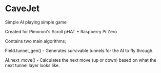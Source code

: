 # CaveJet
Simple AI playing simple game

Created for Pimoroni's Scroll pHAT + Raspberry Pi Zero

Contains two main algorithms;

Field.tunnel_gen() - Generates survivable tunnels for the AI to fly through.

AI.next_move() - Calculates the next move (up or down) based on what the next tunnel layer looks like.
